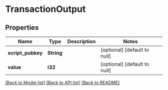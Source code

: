 # TransactionOutput

## Properties
Name | Type | Description | Notes
------------ | ------------- | ------------- | -------------
**script_pubkey** | **String** |  | [optional] [default to null]
**value** | **i32** |  | [optional] [default to null]

[[Back to Model list]](../README.md#documentation-for-models) [[Back to API list]](../README.md#documentation-for-api-endpoints) [[Back to README]](../README.md)


